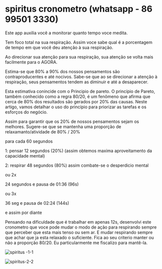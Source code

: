 # spiritus cronometro (whatsapp - 86 99501 3330)






Este app auxilia você a monitorar quanto tempo voce medita.

Tem foco total na sua respiração. Assim voce sabe qual é a porcentagem de tempo em que você deu atenção à sua respiração.

Ao direcionar sua atenção para sua respiração, sua atenção se volta mais facilmente para o AGORA.

Estima-se que 80% a 90% dos nossos pensamentos são contraproducentes e até nocivos. Sabe-se que ao se direcionar a atenção à respiração, seus pensamentos tendem as diminuir e até a desaparecer.

Esta estimativa conincide com o Principio de pareto. O princípio de Pareto, também conhecido como a regra 80/20, é um fenômeno que afirma que cerca de 80% dos resultados são gerados por 20% das causas. Neste artigo, vamos detalhar o uso do princípio para priorizar as tarefas e os esforços do negócio.

Assim para garantir que os 20% de nossos pensamentos sejam os melhores. Sugere-se que  se mantenha uma proporção de relaxamanto/atividade de 80% / 20%


para cada 60 segundos

1: pensar 12 segundos (20%) 
(assim obtemos maxima aproveitamento da capacidade mental)

2: respirar 48 segundos (80%) 
assim combate-se o desperdicio mental

ou 2x

24 segundos e pausa de 01:36 (96s)

ou 3x

36 seg e pausa de 02:24 (144s)

e assim por diante

Pensando na dificuldade que é trabalhar em apenas 12s, desenvolvi este cronometro que voce pode mudar o modo de ação para respirando sempre que perceber que esta mais tenso ou sem ar. E mudar respirando sempre que achar que ja esta relaxado o suficiente. Fica ao seu criterio manter ou não a proporção 80/20. Eu particularmente me fiscalizo para mantê-la.

![spiritus -1-1](https://user-images.githubusercontent.com/2114039/189968631-5187c623-451a-4cc6-ae5a-e844deb48551.jpg)



![spiritus-2-2](https://user-images.githubusercontent.com/2114039/189967640-27aff0a5-428f-4fde-8576-1121f71ebc8c.jpg)





